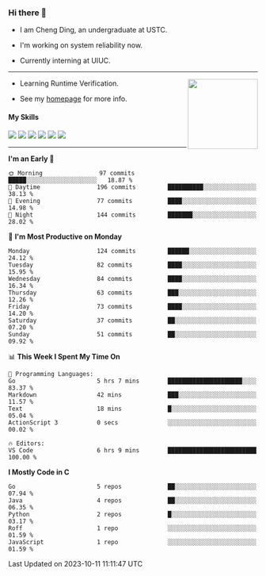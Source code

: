 ### Hi there 👋

* I am Cheng Ding, an undergraduate at USTC.
  
* I'm working on system reliability now.

* Currently interning at UIUC.

---

<img align="right" height="141" src="https://stats-of-repos-onds.vercel.app/api?username=IrisesD&theme=tokyonight&show_icons=true&count_private=true">

-  Learning Runtime Verification.

-  See my [homepage](https://irisesd.github.io) for more info.

#### My Skills

![](https://img.shields.io/badge/C++-65318e?logo=cplusplus&logoColor=fff)
![](https://img.shields.io/badge/Python-3e74a2?logo=python&logoColor=fff)
![](https://img.shields.io/badge/C-5654a2?logo=c&logoColor=fff)
![](https://img.shields.io/badge/Go-00aaff?logo=go&logoColor=fff)
![](https://img.shields.io/badge/Docker-0088ff?logo=docker&logoColor=fff)
![](https://img.shields.io/badge/Apache-D22128?logo=apache&logoColor=fff)

---
<!--START_SECTION:waka-->
**I'm an Early 🐤** 

```text
🌞 Morning                97 commits          █████░░░░░░░░░░░░░░░░░░░░   18.87 % 
🌆 Daytime                196 commits         ██████████░░░░░░░░░░░░░░░   38.13 % 
🌃 Evening                77 commits          ████░░░░░░░░░░░░░░░░░░░░░   14.98 % 
🌙 Night                  144 commits         ███████░░░░░░░░░░░░░░░░░░   28.02 % 
```
📅 **I'm Most Productive on Monday** 

```text
Monday                   124 commits         ██████░░░░░░░░░░░░░░░░░░░   24.12 % 
Tuesday                  82 commits          ████░░░░░░░░░░░░░░░░░░░░░   15.95 % 
Wednesday                84 commits          ████░░░░░░░░░░░░░░░░░░░░░   16.34 % 
Thursday                 63 commits          ███░░░░░░░░░░░░░░░░░░░░░░   12.26 % 
Friday                   73 commits          ████░░░░░░░░░░░░░░░░░░░░░   14.20 % 
Saturday                 37 commits          ██░░░░░░░░░░░░░░░░░░░░░░░   07.20 % 
Sunday                   51 commits          ██░░░░░░░░░░░░░░░░░░░░░░░   09.92 % 
```


📊 **This Week I Spent My Time On** 

```text
💬 Programming Languages: 
Go                       5 hrs 7 mins        █████████████████████░░░░   83.37 % 
Markdown                 42 mins             ███░░░░░░░░░░░░░░░░░░░░░░   11.57 % 
Text                     18 mins             █░░░░░░░░░░░░░░░░░░░░░░░░   05.04 % 
ActionScript 3           0 secs              ░░░░░░░░░░░░░░░░░░░░░░░░░   00.02 % 

🔥 Editors: 
VS Code                  6 hrs 9 mins        █████████████████████████   100.00 % 
```

**I Mostly Code in C** 

```text
Go                       5 repos             ██░░░░░░░░░░░░░░░░░░░░░░░   07.94 % 
Java                     4 repos             ██░░░░░░░░░░░░░░░░░░░░░░░   06.35 % 
Python                   2 repos             █░░░░░░░░░░░░░░░░░░░░░░░░   03.17 % 
Roff                     1 repo              ░░░░░░░░░░░░░░░░░░░░░░░░░   01.59 % 
JavaScript               1 repo              ░░░░░░░░░░░░░░░░░░░░░░░░░   01.59 % 
```




 Last Updated on 2023-10-11 11:11:47 UTC
<!--END_SECTION:waka-->
